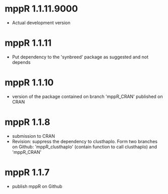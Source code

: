 # mppR 1.1.11.9000
* Actual development version

# mppR 1.1.11
* Put dependency to the 'synbreed' package as suggested and not depends

# mppR 1.1.10
* version of the package contained on branch 'mppR_CRAN' published on CRAN

# mppR 1.1.8
* submission to CRAN
* Revision: suppress the dependency to clusthaplo. Form two branches on Github: 'mppR_clusthaplo' (contain function to call clusthaplo) and 'mppR_CRAN'

# mppR 1.1.7
* publish mppR on Github